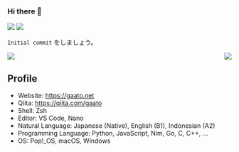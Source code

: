 ### Hi there 👋

[![](https://komarev.com/ghpvc/?username=gaato&color=blueviolet)](https://github.com/gaato)
[![](https://qiita-badge.apiapi.app/s/gaato/contributions.svg)](https://qiita.com/gaato)

`Initial commit` をしましょう。

<picture>
  <source
    srcset="https://github-readme-stats.vercel.app/api/top-langs/?username=gaato&show_icons=true&theme=dark"
    media="(prefers-color-scheme: dark)"
  />
  <source
    srcset="https://github-readme-stats.vercel.app/api/top-langs/?username=gaato&show_icons=true"
    media="(prefers-color-scheme: light), (prefers-color-scheme: no-preference)"
  />
  <img align="right" src="https://github-readme-stats.vercel.app/api/top-langs/?username=gaato&show_icons=true" />
</picture>

<picture>
  <source
    srcset="https://github-readme-streak-stats.herokuapp.com/?user=gaato&theme=dark"
    media="(prefers-color-scheme: dark)"
  />
  <source
    srcset="https://github-readme-streak-stats.herokuapp.com/?user=gaato&theme=default"
    media="(prefers-color-scheme: light), (prefers-color-scheme: no-preference)"
  />
  <img src="https://github-readme-streak-stats.herokuapp.com/?user=gaato&theme=default" />
</picture>

## Profile

- Website: https://gaato.net
- Qiita: https://qiita.com/gaato
- Shell: Zsh
- Editor: VS Code, Nano
- Natural Language: Japanese (Native), English (B1), Indonesian (A2)
- Programming Language: Python, JavaScript, Nim, Go, C, C++, ...
- OS: Pop!_OS, macOS, Windows
